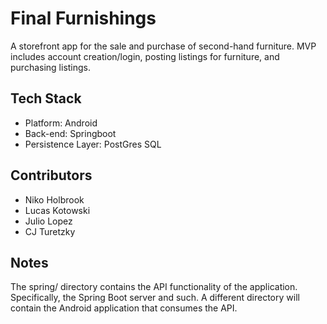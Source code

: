 # Final Furnishings
A storefront app for the sale and purchase of second-hand furniture. 
MVP includes account creation/login, posting listings for furniture, and purchasing listings. 

## Tech Stack
- Platform: Android
- Back-end: Springboot
- Persistence Layer: PostGres SQL

## Contributors
- Niko Holbrook
- Lucas Kotowski
- Julio Lopez
- CJ Turetzky

## Notes
The spring/ directory contains the API functionality of the application.
Specifically, the Spring Boot server and such.
A different directory will contain the Android application that consumes the API.
